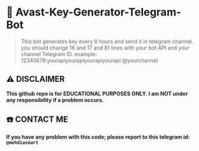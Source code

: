 # 🔑 Avast-Key-Generator-Telegram-Bot
> This bot generates key every 8 hours and send it in telegram channel.
> you should change 16 and 17 and 81 lines with your bot API and your channel Telegram ID.
> example:
> 12345678:yourapiyourapiyourapiyourapi
> @yourchannel

## ⚠️ DISCLAIMER 
**This github repo is for EDUCATIONAL PURPOSES ONLY. I am NOT under any responsibility if a problem occurs.**
## ☎️ CONTACT ME
**If you have any problem with this code; please report to this telegram id: `@mehdiasmart`**
